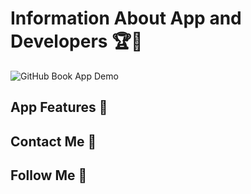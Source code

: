 # Information About App and Developers 🏆💎


![GitHub Book App Demo](https://github.com/user-attachments/assets/fc023d74-4b5c-40a5-bfd2-27145d5df744)


## App Features 💬


## Contact Me 💬


## Follow Me 💨

